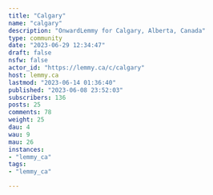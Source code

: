 ```yaml
---
title: "Calgary" 
name: "calgary"
description: "OnwardLemmy for Calgary, Alberta, Canada"
type: community
date: "2023-06-29 12:34:47"
draft: false
nsfw: false
actor_id: "https://lemmy.ca/c/calgary"
host: lemmy.ca
lastmod: "2023-06-14 01:36:40"
published: "2023-06-08 23:52:03"
subscribers: 136
posts: 25
comments: 78
weight: 25
dau: 4
wau: 9
mau: 26
instances:
- "lemmy_ca"
tags: 
- "lemmy_ca"

---
```

